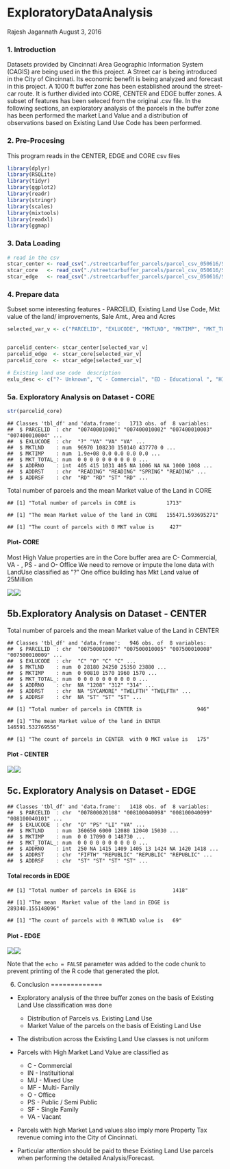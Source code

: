 ExploratoryDataAnalysis
================
Rajesh Jagannath
August 3, 2016

### 1. Introduction

Datasets provided by Cincinnati Area Geographic Information System (CAGIS) are being used in the this project. A Street car is being introduced in the City of Cincinnati. Its economic benefit is being analyzed and forecast in this project. A 1000 ft buffer zone has been established around the street-car route. It is further divided into CORE, CENTER and EDGE buffer zones. A subset of features has been seleced from the original .csv file. In the following sections, an exploratory analysis of the parcels in the buffer zone has been performed the market Land Value and a distribution of observations based on Existing Land Use Code has been performed.

### 2. Pre-Procesing

This program reads in the CENTER, EDGE and CORE csv files

``` r
library(dplyr)
library(RSQLite)
library(tidyr)
library(ggplot2)
library(readr)
library(stringr)
library(scales)
library(mixtools)
library(readxl)
library(ggmap)
```

### 3. Data Loading

``` r
# read in the csv 
stcar_center <- read_csv("./streetcarbuffer_parcels/parcel_csv_050616/StreetCarParcels_CENTER.csv")
stcar_core   <- read_csv("./streetcarbuffer_parcels/parcel_csv_050616/StreetCarParcels_CORE.csv")
stcar_edge   <- read_csv("./streetcarbuffer_parcels/parcel_csv_050616/StreetCarParcels_EDGE.csv")
```

### 4. Prepare data

Subset some interesting features - PARCELID, Existing Land Use Code, Mkt value of the land/ improvements, Sale Amt., Area and Acres

``` r
selected_var_v <- c("PARCELID", "EXLUCODE", "MKTLND", "MKTIMP", "MKT_TOTAL_","ADDRNO","ADDRST", "ADDRSF")


parcelid_center<- stcar_center[selected_var_v]
parcelid_edge  <- stcar_core[selected_var_v]
parcelid_core  <- stcar_edge[selected_var_v]

# Existing land use code  description
exlu_desc <- c("?- Unknown", "C - Commercial", "ED - Educational ", "HI - heavy Industrial", "IN - Instituitional ", "LI - Light Industrial" ,"MF - Multi-Family", "MU - Mixed use", "O - Office", "PR - Parks and Recreation ", "PS - Public / Semi-Public", "PU - Public utilities", "SF - Single Family", "TF - Two Family Dwelling ", "VA - Vacant")
```

### 5a. Exploratory Analysis on Dataset - CORE

``` r
str(parcelid_core)
```

    ## Classes 'tbl_df' and 'data.frame':   1713 obs. of  8 variables:
    ##  $ PARCELID  : chr  "007400010001" "007400010002" "007400010003" "007400010004" ...
    ##  $ EXLUCODE  : chr  "?" "VA" "VA" "VA" ...
    ##  $ MKTLND    : num  96970 108230 150140 437770 0 ...
    ##  $ MKTIMP    : num  1.9e+08 0.0 0.0 0.0 0.0 ...
    ##  $ MKT_TOTAL_: num  0 0 0 0 0 0 0 0 0 0 ...
    ##  $ ADDRNO    : int  405 415 1031 405 NA 1006 NA NA 1000 1008 ...
    ##  $ ADDRST    : chr  "READING" "READING" "SPRING" "READING" ...
    ##  $ ADDRSF    : chr  "RD" "RD" "ST" "RD" ...

Total number of parcels and the mean Market value of the Land in CORE

    ## [1] "Total number of parcels in CORE is          1713"

    ## [1] "The mean Market value of the land in CORE   155471.593695271"

    ## [1] "The count of parcels with 0 MKT value is     427"

#### Plot- CORE

Most High Value properties are in the Core buffer area are C- Commercial, VA - , PS - and O- Office We need to remove or impute the lone data with LandUse classified as "?" One office building has Mkt Land value of 25Million

![](ExploratoryDataAnalysis_files/figure-markdown_github/coreplots-1.png)![](ExploratoryDataAnalysis_files/figure-markdown_github/coreplots-2.png)

5b.Exploratory Analysis on Dataset - CENTER
-------------------------------------------

Total number of parcels and the mean Market value of the Land in CENTER

    ## Classes 'tbl_df' and 'data.frame':   946 obs. of  8 variables:
    ##  $ PARCELID  : chr  "007500010007" "007500010005" "007500010008" "007500010009" ...
    ##  $ EXLUCODE  : chr  "C" "O" "C" "C" ...
    ##  $ MKTLND    : num  0 28180 24250 25350 23880 ...
    ##  $ MKTIMP    : num  0 90810 1570 1960 1570 ...
    ##  $ MKT_TOTAL_: num  0 0 0 0 0 0 0 0 0 0 ...
    ##  $ ADDRNO    : chr  NA "1208" "312" "314" ...
    ##  $ ADDRST    : chr  NA "SYCAMORE" "TWELFTH" "TWELFTH" ...
    ##  $ ADDRSF    : chr  NA "ST" "ST" "ST" ...

    ## [1] "Total number of parcels in CENTER is                  946"

    ## [1] "The mean Market value of the land in ENTER            146591.532769556"

    ## [1] "The count of parcels in CENTER  with 0 MKT value is   175"

#### Plot - CENTER

![](ExploratoryDataAnalysis_files/figure-markdown_github/unnamed-chunk-8-1.png)![](ExploratoryDataAnalysis_files/figure-markdown_github/unnamed-chunk-8-2.png)

5c. Exploratory Analysis on Dataset - EDGE
------------------------------------------

    ## Classes 'tbl_df' and 'data.frame':   1418 obs. of  8 variables:
    ##  $ PARCELID  : chr  "007800020108" "008100040098" "008100040099" "008100040101" ...
    ##  $ EXLUCODE  : chr  "O" "PS" "LI" "VA" ...
    ##  $ MKTLND    : num  360650 6000 12080 12040 15030 ...
    ##  $ MKTIMP    : num  0 0 17090 0 148730 ...
    ##  $ MKT_TOTAL_: num  0 0 0 0 0 0 0 0 0 0 ...
    ##  $ ADDRNO    : int  250 NA 1415 1409 1405 13 1424 NA 1420 1418 ...
    ##  $ ADDRST    : chr  "FIFTH" "REPUBLIC" "REPUBLIC" "REPUBLIC" ...
    ##  $ ADDRSF    : chr  "ST" "ST" "ST" "ST" ...

#### Total records in EDGE

    ## [1] "Total number of parcels in EDGE is            1418"

    ## [1] "The mean  Market value of the land in EDGE is 289340.155148096"

    ## [1] "The count of parcels with 0 MKTLND value is   69"

#### Plot - EDGE

![](ExploratoryDataAnalysis_files/figure-markdown_github/unnamed-chunk-11-1.png)![](ExploratoryDataAnalysis_files/figure-markdown_github/unnamed-chunk-11-2.png)

Note that the `echo = FALSE` parameter was added to the code chunk to prevent printing of the R code that generated the plot.

6. Conclusion
=============

-   Exploratory analysis of the three buffer zones on the basis of Existing Land Use classification was done
    -   Distribution of Parcels vs. Existing Land Use
    -   Market Value of the parcels on the basis of Existing Land Use
-   The distribution across the Existing Land Use classes is not uniform

-   Parcels with High Market Land Value are classified as
    -   C - Commercial
    -   IN - Instituitional
    -   MU - Mixed Use
    -   MF - Multi- Family
    -   O - Office
    -   PS - Public / Semi Public
    -   SF - Single Family
    -   VA - Vacant
-   Parcels with high Market Land values also imply more Property Tax revenue coming into the City of Cincinnati.
-   Particular attention should be paid to these Existing Land Use parcels when performing the detailed Analysis/Forecast.
